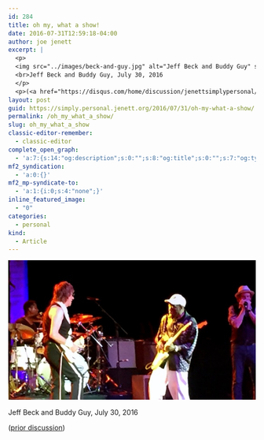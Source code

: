 ```yaml
---
id: 284
title: oh my, what a show!
date: 2016-07-31T12:59:18-04:00
author: joe jenett
excerpt: |
  <p>
  <img src="../images/beck-and-guy.jpg" alt="Jeff Beck and Buddy Guy" style="border:none;">
  <br>Jeff Beck and Buddy Guy, July 30, 2016
  </p>
  <p>(<a href="https://disqus.com/home/discussion/jenettsimplypersonal/jenettsimplypersonal_oh_my_what_a_show/">prior discussion</a>)</p>
layout: post
guid: https://simply.personal.jenett.org/2016/07/31/oh-my-what-a-show/
permalink: /oh_my_what_a_show/
slug: oh_my_what_a_show
classic-editor-remember:
  - classic-editor
complete_open_graph:
  - 'a:7:{s:14:"og:description";s:0:"";s:8:"og:title";s:0:"";s:7:"og:type";s:0:"";s:12:"twitter:card";s:7:"summary";s:15:"twitter:creator";s:0:"";s:19:"twitter:description";s:0:"";s:8:"og:image";s:0:"";}'
mf2_syndication:
  - 'a:0:{}'
mf2_mp-syndicate-to:
  - 'a:1:{i:0;s:4:"none";}'
inline_featured_image:
  - "0"
categories:
  - personal
kind:
  - Article
---
```

<img src="../images/beck-and-guy.jpg" alt="Jeff Beck and Buddy Guy" style="border:none;">  
  
Jeff Beck and Buddy Guy, July 30, 2016 

([prior discussion](https://disqus.com/home/discussion/jenettsimplypersonal/jenettsimplypersonal_oh_my_what_a_show/))
